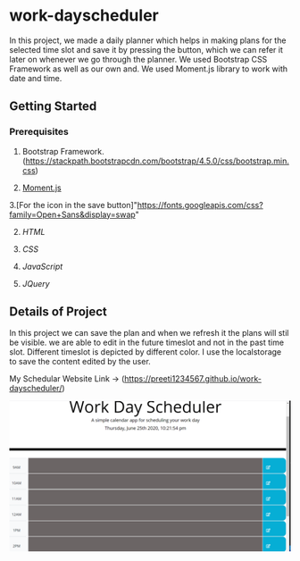 # work-dayscheduler

In this project, we made a daily planner which helps in making plans for the selected time slot and save it by pressing the button, which we can refer it later on whenever we go through the planner. We used  Bootstrap CSS Framework as well as our own and. We used  Moment.js library to work with date and time. 
 

## Getting Started

### Prerequisites
1. Bootstrap Framework.(https://stackpath.bootstrapcdn.com/bootstrap/4.5.0/css/bootstrap.min.css)

2. [Moment.js](https://momentjs.com/)

3.[For the icon in the save button]"https://fonts.googleapis.com/css?family=Open+Sans&display=swap"

2. *HTML*

3. *CSS*

4. *JavaScript*

5. *JQuery*


##  Details of Project

In this project we can save the plan and when we refresh it the plans will stil be visible. we are able to edit in the future timeslot and not in the past time slot. Different timeslot is depicted by different color. I use the localstorage to save the content edited by the user. 

My Schedular Website Link ->  (https://preeti1234567.github.io/work-dayscheduler/)

![Snapshot](workschedular.png)

